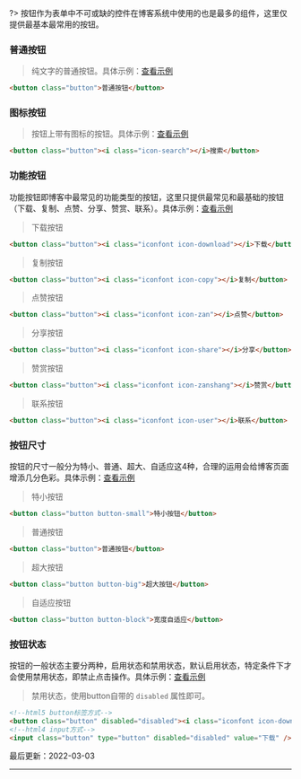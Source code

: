 ?> 按钮作为表单中不可或缺的控件在博客系统中使用的也是最多的组件，这里仅提供最基本最常用的按钮。

### 普通按钮

> 纯文字的普通按钮。具体示例：[查看示例](http://localhost:3000/design/view.html?pageurl=http://localhost:3000/examples/component-button.html)

```html
<button class="button">普通按钮</button>
```

### 图标按钮

> 按钮上带有图标的按钮。具体示例：[查看示例](http://localhost:3000/design/view.html?pageurl=http://localhost:3000/examples/component-button.html)

```html
<button class="button"><i class="icon-search"></i>搜索</button>
```

### 功能按钮

功能按钮即博客中最常见的功能类型的按钮，这里只提供最常见和最基础的按钮（下载、复制、点赞、分享、赞赏、联系）。具体示例：[查看示例](http://localhost:3000/design/view.html?pageurl=http://localhost:3000/examples/component-button.html)

> 下载按钮

```html
<button class="button"><i class="iconfont icon-download"></i>下载</button>
```

> 复制按钮

```html
<button class="button"><i class="iconfont icon-copy"></i>复制</button>
```

> 点赞按钮

```html
<button class="button"><i class="iconfont icon-zan"></i>点赞</button>
```

> 分享按钮

```html
<button class="button"><i class="iconfont icon-share"></i>分享</button>
```

> 赞赏按钮

```html
<button class="button"><i class="iconfont icon-zanshang"></i>赞赏</button>
```

> 联系按钮

```html
<button class="button"><i class="iconfont icon-user"></i>联系</button>
```

### 按钮尺寸

按钮的尺寸一般分为特小、普通、超大、自适应这4种，合理的运用会给博客页面增添几分色彩。具体示例：[查看示例](http://localhost:3000/design/view.html?pageurl=http://localhost:3000/examples/component-button.html)

> 特小按钮

```html
<button class="button button-small">特小按钮</button>
```

> 普通按钮

```html
<button class="button">普通按钮</button>
```

> 超大按钮

```html
<button class="button button-big">超大按钮</button>
```

> 自适应按钮

```html
<button class="button button-block">宽度自适应</button>
```

### 按钮状态

按钮的一般状态主要分两种，启用状态和禁用状态，默认启用状态，特定条件下才会使用禁用状态，即禁止点击操作。具体示例：[查看示例](http://localhost:3000/design/view.html?pageurl=http://localhost:3000/examples/component-button.html)

> 禁用状态，使用button自带的 `disabled` 属性即可。

```html
<!--html5 button标签方式-->
<button class="button" disabled="disabled"><i class="iconfont icon-download"></i>下载</button>
<!--html4 input方式-->
<input class="button" type="button" disabled="disabled" value="下载" />
```

最后更新：2022-03-03

---
